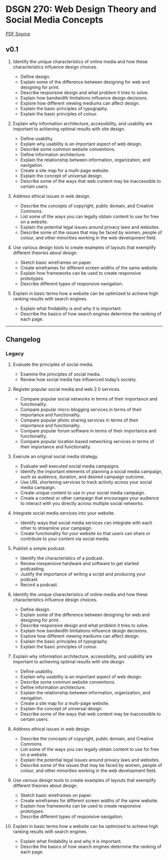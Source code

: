 # DSGN 270: Web Design Theory and Social Media Concepts
[PDF Source](DSGN_270.pdf)

## v0.1
1. Identify the unique characteristics of online media and how these characteristics influence design choices.
    - Define design.
    - Explain some of the difference between designing for web and designing for print.
    - Describe responsive design and what problem it tries to solve.
    - Explain how bandwidth limitations influence design decisions.
    - Explore how different viewing mediums can affect design.
    - Explain the basic principles of typography.
    - Explain the basic principles of colour.

2. Explain why information architecture, accessibility, and usability are important to achieving optimal results with site design.
    - Define usability.
    - Explain why usability is an important aspect of web design.
    - Describe some common website conventions.
    - Define information architecture.
    - Explain the relationship between information, organization, and navigation.
    - Create a site map for a multi-page website.
    - Explain the concept of universal design.
    - Describe some of the ways that web content may be inaccessible to certain users.

3. Address ethical issues in web design.
    - Describe the concepts of copyright, public domain, and Creative Commons.
    - List some of the ways you can legally obtain content to use for free on a website.
    - Explain the potential legal issues around privacy laws and websites.
    - Describe some of the issues that may be faced by women, people of colour, and other minorities working in the web development field.

4. Use various design tools to create examples of layouts that exemplify different theories about design.
    - Sketch basic wireframes on paper.
    - Create wireframes for different screen widths of the same website.
    - Explain how frameworks can be used to create responsive prototypes.
    - Describe different types of responsive navigation.

5. Explain in basic terms how a website can be optimized to achieve high ranking results with search engines.
    - Explain what findability is and why it is important.
    - Describe the basics of how search engines determine the ranking of each page.

---
## Changelog
### Legacy
1. Evaluate the principles of social media.
    - Examine the principles of social media.
    - Review how social media has influenced today’s society.

2. Register popular social media and web 2.0 services.
    - Compare popular social networks in terms of their importance and functionality.
    - Compare popular micro-blogging services in terms of their importance and functionality.
    - Compare popular photo sharing services in terms of their importance and functionality.
    - Compare popular forum software in terms of their importance and functionality.
    - Compare popular location based networking services in terms of their importance and functionality.

3. Execute an original social media strategy.
    - Evaluate well executed social media campaigns.
    - Identify the important elements of planning a social media campaign, such as audience, duration, and desired campaign outcome.
    - Use URL shortening services to track activity across your social media campaign.
    - Create unique content to use in your social media campaign.
    - Create a contest or other campaign that encourages your audience to interact with you directly across multiple social networks.

4. Integrate social media services into your website.
    - Identify ways that social media services can integrate with each other to streamline your campaign.
    - Create functionality for your website so that users can share or contribute to your content via social media.

5. Publish a simple podcast.
    - Identify the characteristics of a podcast.
    - Review inexpensive hardware and software to get started podcasting.
    - Justify the importance of writing a script and producing your podcast.
    - Record a podcast.

6. Identify the unique characteristics of online media and how these characteristics influence design choices.
    - Define design.
    - Explain some of the difference between designing for web and designing for print.
    - Describe responsive design and what problem it tries to solve.
    - Explain how bandwidth limitations influence design decisions.
    - Explore how different viewing mediums can affect design.
    - Explain the basic principles of typography.
    - Explain the basic principles of colour.

7. Explain why information architecture, accessibility, and usability are important to achieving optimal results with site design.
    - Define usability.
    - Explain why usability is an important aspect of web design.
    - Describe some common website conventions.
    - Define information architecture.
    - Explain the relationship between information, organization, and navigation.
    - Create a site map for a multi-page website.
    - Explain the concept of universal design.
    - Describe some of the ways that web content may be inaccessible to certain users.

8. Address ethical issues in web design.
    - Describe the concepts of copyright, public domain, and Creative Commons.
    - List some of the ways you can legally obtain content to use for free on a website.
    - Explain the potential legal issues around privacy laws and websites.
    - Describe some of the issues that may be faced by women, people of colour, and other minorities working in the web development field.

9. Use various design tools to create examples of layouts that exemplify different theories about design.
    - Sketch basic wireframes on paper.
    - Create wireframes for different screen widths of the same website.
    - Explain how frameworks can be used to create responsive prototypes.
    - Describe different types of responsive navigation.

10. Explain in basic terms how a website can be optimized to achieve high ranking results with search engines.
    - Explain what findability is and why it is important.
    - Describe the basics of how search engines determine the ranking of each page.